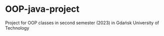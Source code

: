 # OOP-java-project
Project for OOP classes in second semester (2023) in Gdańsk University of Technology
